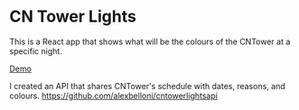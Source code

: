 # CN Tower Lights

This is a React app that shows what will be the colours of the CNTower at a specific night. 

<a href="https://cntowerlights.netlify.com/">Demo</a>

I created an API that shares CNTower's schedule with dates, reasons, and colours. 
https://github.com/alexbelloni/cntowerlightsapi
